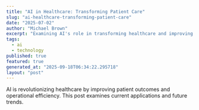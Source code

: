 ```yaml
---
title: "AI in Healthcare: Transforming Patient Care"
slug: "ai-healthcare-transforming-patient-care"
date: "2025-07-02"
author: "Michael Brown"
excerpt: "Examining AI's role in transforming healthcare and improving patient outcomes."
tags:
  - ai
  - technology
published: true
featured: true
generated_at: "2025-09-18T06:34:22.295718"
layout: "post"
---
```


AI is revolutionizing healthcare by improving patient outcomes and operational efficiency. This post examines current applications and future trends.